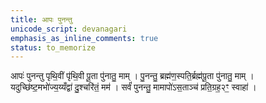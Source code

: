 ```yaml
---
title: आपः पुनन्तु
unicode_script: devanagari
emphasis_as_inline_comments: true
status: to_memorize
---
```


आपः॑ पुनन्तु पृथि॒वीं पृ॑थि॒वी पू॒ता पु॑नातु॒ माम् । पु॒नन्तु॒ ब्रह्म॑ण॒स्पति॒र्ब्रह्म॑पू॒ता पु॑नातु॒ माम् ।  
यदुच्छि॑ष्ट॒मभो॑ज्य॒य्यँद्वा॑ दु॒श्चरि॑तं॒ मम॑ । सर्वं॑ पुनन्तु॒ मामापो॑ऽस॒ताञ्च॑ प्रति॒ग्रह॒२ꣳ॒ स्वाहा॑ ।